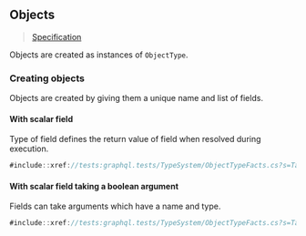 ## Objects

> [Specification](https://facebook.github.io/graphql/June2018/#sec-Objects)

Objects are created as instances of `ObjectType`.

### Creating objects

Objects are created by giving them a unique name and list of fields.

#### With scalar field

Type of field defines the return value of field when resolved during execution.

```csharp
#include::xref://tests:graphql.tests/TypeSystem/ObjectTypeFacts.cs?s=Tanka.GraphQL.Tests.TypeSystem.ObjectTypeFacts.With_scalar_field
```

#### With scalar field taking a boolean argument

Fields can take arguments which have a name and type.

```csharp
#include::xref://tests:graphql.tests/TypeSystem/ObjectTypeFacts.cs?s=Tanka.GraphQL.Tests.TypeSystem.ObjectTypeFacts.With_scalar_field_with_argument
```
